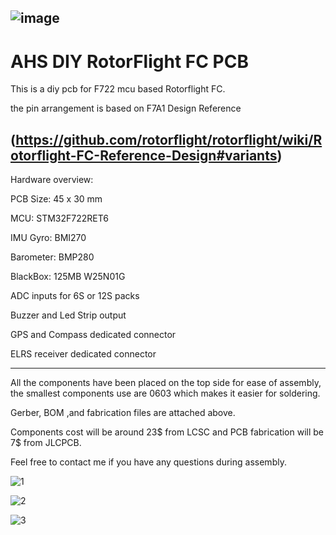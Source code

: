 ![image](https://github.com/ahmad-kassem/rotorflight-F722-diy-v1.0/assets/71368418/d722980c-21a1-41ef-9ad5-0fabcdf6b535)
------------------------------------------------------------------------------------------------------------------------

# AHS DIY RotorFlight FC PCB

This is a diy pcb for F722 mcu based Rotorflight FC. 

the pin arrangement is based on F7A1 Design Reference 

(https://github.com/rotorflight/rotorflight/wiki/Rotorflight-FC-Reference-Design#variants)
----------------------------------------------------------------------------------------------------------------------

Hardware overview:

PCB Size: 45 x 30 mm

MCU: STM32F722RET6

IMU Gyro: BMI270

Barometer: BMP280

BlackBox: 125MB W25N01G

ADC inputs for 6S or 12S packs

Buzzer and Led Strip output

GPS and Compass dedicated connector

ELRS receiver dedicated connector

-----------------------------------------

All the components have been placed on the top side for ease of assembly, the smallest components use are 0603 which makes it easier for soldering.

Gerber, BOM ,and fabrication files are attached above.

Components cost will be around 23$ from LCSC and PCB fabrication will be 7$ from JLCPCB.

Feel free to contact me if you have any questions during assembly.

![1](https://github.com/ahmad-kassem/rotorflight-F722-diy-v1.0/assets/71368418/76b7e6dd-970d-4573-adb5-84fc3c103bbd)

![2](https://github.com/ahmad-kassem/rotorflight-F722-diy-v1.0/assets/71368418/d274902f-4904-4efa-8e4f-00969f062783)

![3](https://github.com/ahmad-kassem/rotorflight-F722-diy-v1.0/assets/71368418/d96d9c48-6d3d-4b61-b305-edcbcebf34c5)
